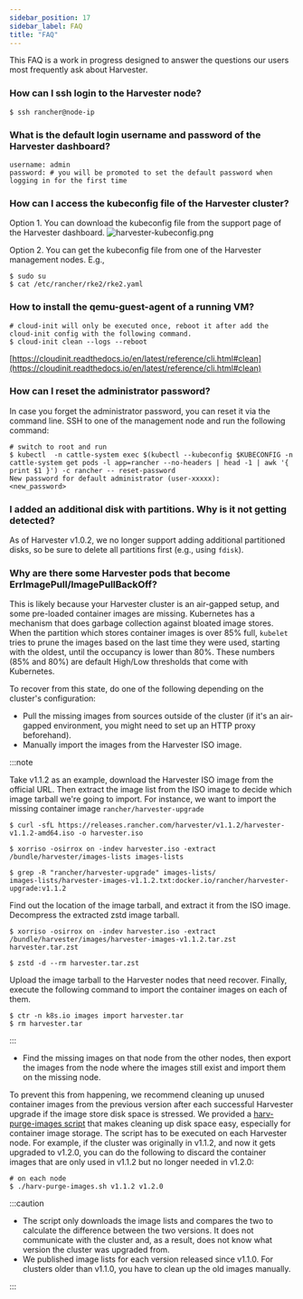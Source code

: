 ```yaml
---
sidebar_position: 17
sidebar_label: FAQ
title: "FAQ"
---
```


<head>
  <link rel="canonical" href="https://docs.harvesterhci.io/v1.4/faq"/>
</head>

This FAQ is a work in progress designed to answer the questions our users most frequently ask about Harvester.

### How can I ssh login to the Harvester node?
```shell
$ ssh rancher@node-ip
```

### What is the default login username and password of the Harvester dashboard?
```shell
username: admin
password: # you will be promoted to set the default password when logging in for the first time
```

### How can I access the kubeconfig file of the Harvester cluster?

Option 1. You can download the kubeconfig file from the support page of the Harvester dashboard.
![harvester-kubeconfig.png](/img/v1.2/harvester-kubeconfig.png)

Option 2. You can get the kubeconfig file from one of the Harvester management nodes. E.g.,
```shell
$ sudo su
$ cat /etc/rancher/rke2/rke2.yaml
```

### How to install the qemu-guest-agent of a running VM?
```shell
# cloud-init will only be executed once, reboot it after add the cloud-init config with the following command.
$ cloud-init clean --logs --reboot
```
[https://cloudinit.readthedocs.io/en/latest/reference/cli.html#clean](https://cloudinit.readthedocs.io/en/latest/reference/cli.html#clean)

### How can I reset the administrator password?

In case you forget the administrator password, you can reset it via the command line. SSH to one of the management node and run the following command:
```shell
# switch to root and run
$ kubectl  -n cattle-system exec $(kubectl --kubeconfig $KUBECONFIG -n cattle-system get pods -l app=rancher --no-headers | head -1 | awk '{ print $1 }') -c rancher -- reset-password
New password for default administrator (user-xxxxx):
<new_password>
```

### I added an additional disk with partitions. Why is it not getting detected?

As of Harvester v1.0.2, we no longer support adding additional partitioned disks, so be sure to delete all partitions first (e.g., using `fdisk`).

### Why are there some Harvester pods that become ErrImagePull/ImagePullBackOff?

This is likely because your Harvester cluster is an air-gapped setup, and some pre-loaded container images are missing. Kubernetes has a mechanism that does garbage collection against bloated image stores. When the partition which stores container images is over 85% full, `kubelet` tries to prune the images based on the last time they were used, starting with the oldest, until the occupancy is lower than 80%. These numbers (85% and 80%) are default High/Low thresholds that come with Kubernetes.

To recover from this state, do one of the following depending on the cluster's configuration:
- Pull the missing images from sources outside of the cluster (if it's an air-gapped environment, you might need to set up an HTTP proxy beforehand).
- Manually import the images from the Harvester ISO image.

:::note

Take v1.1.2 as an example, download the Harvester ISO image from the official URL. Then extract the image list from the ISO image to decide which image tarball we're going to import. For instance, we want to import the missing container image `rancher/harvester-upgrade`

```shell
$ curl -sfL https://releases.rancher.com/harvester/v1.1.2/harvester-v1.1.2-amd64.iso -o harvester.iso

$ xorriso -osirrox on -indev harvester.iso -extract /bundle/harvester/images-lists images-lists

$ grep -R "rancher/harvester-upgrade" images-lists/
images-lists/harvester-images-v1.1.2.txt:docker.io/rancher/harvester-upgrade:v1.1.2
```

Find out the location of the image tarball, and extract it from the ISO image. Decompress the extracted zstd image tarball.

```shell
$ xorriso -osirrox on -indev harvester.iso -extract /bundle/harvester/images/harvester-images-v1.1.2.tar.zst harvester.tar.zst

$ zstd -d --rm harvester.tar.zst
```

Upload the image tarball to the Harvester nodes that need recover. Finally, execute the following command to import the container images on each of them.

```shell
$ ctr -n k8s.io images import harvester.tar
$ rm harvester.tar
```

:::

- Find the missing images on that node from the other nodes, then export the images from the node where the images still exist and import them on the missing node.

To prevent this from happening, we recommend cleaning up unused container images from the previous version after each successful Harvester upgrade if the image store disk space is stressed. We provided a [harv-purge-images script](https://github.com/harvester/upgrade-helpers/blob/main/bin/harv-purge-images.sh) that makes cleaning up disk space easy, especially for container image storage. The script has to be executed on each Harvester node. For example, if the cluster was originally in v1.1.2, and now it gets upgraded to v1.2.0, you can do the following to discard the container images that are only used in v1.1.2 but no longer needed in v1.2.0:

```shell
# on each node
$ ./harv-purge-images.sh v1.1.2 v1.2.0
```

:::caution

- The script only downloads the image lists and compares the two to calculate the difference between the two versions. It does not communicate with the cluster and, as a result, does not know what version the cluster was upgraded from.
- We published image lists for each version released since v1.1.0. For clusters older than v1.1.0, you have to clean up the old images manually.

:::
